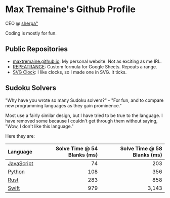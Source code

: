 Max Tremaine's Github Profile
=============================

CEO @ [sherpa°](https://www.joinsherpa.com)

Coding is mostly for fun.

Public Repositories
-------------------

- [maxtremaine.github.io](https://github.com/maxtremaine/maxtremaine.github.io): My personal website. Not as exciting as me IRL.
- [REPEATRANGE](https://github.com/maxtremaine/REPEATRANGE): Custom formula for Google Sheets. Repeats a range.
- [SVG Clock](https://github.com/maxtremaine/svg-clock): I like clocks, so I made one in SVG. It ticks.

Sudoku Solvers
--------------

"Why have you wrote so many Sudoku solvers?" - "For fun, and to compare new programming languages as they gain prominence."

Most use a fairly similar design, but I have tried to be true to the language. I have removed some because I couldn't get through them without saying, "Wow, I don't like this language."

Here they are:

|Language                                                      | Solve Time @ 54 Blanks (ms) | Solve Time @ 58 Blanks (ms) |
|:------------------------------------------------------------ | ---------------------------:| ---------------------------:|
| [JavaScript](https://github.com/maxtremaine/sudokuSolver.js) |                          74 |                         203 |
| [Python](https://github.com/maxtremaine/sudoku_solver.py)    |                         108 |                         356 |
| [Rust](https://github.com/maxtremaine/sudoku_solver)         |                         283 |                         858 |
| [Swift](https://github.com/maxtremaine/sudokuSolver.swift)   |                         979 |                       3,143 |
